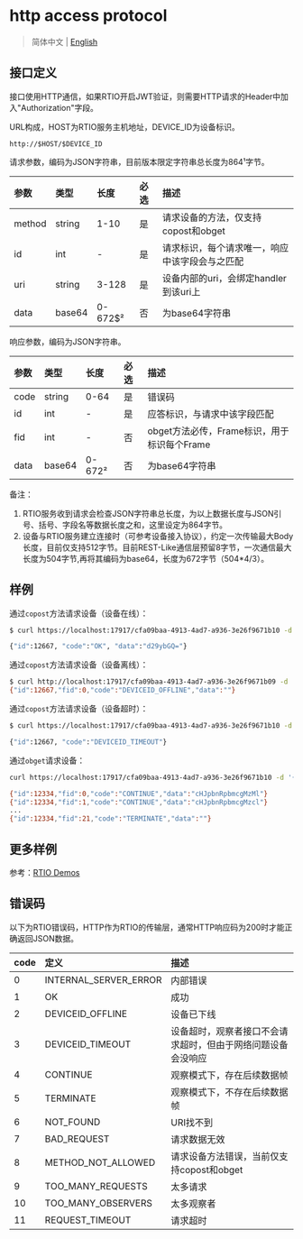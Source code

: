 # http access protocol

> 简体中文 | [English](../http_access_protocol.md)

## 接口定义

接口使用HTTP通信，如果RTIO开启JWT验证，则需要HTTP请求的Header中加入"Authorization"字段。

URL构成，HOST为RTIO服务主机地址，DEVICE_ID为设备标识。

```text
http://$HOST/$DEVICE_ID
```

请求参数，编码为JSON字符串，目前版本限定字符串总长度为864¹字节。

|参数 |类型   |长度|必选 | 描述|
|:---|:------|:-------|:---|:-----|
| method|string | 1-10  |是|请求设备的方法，仅支持copost和obget|
| id |int |-   |是|请求标识，每个请求唯一，响应中该字段会与之匹配|
| uri|string |3-128  |是|设备内部的uri，会绑定handler到该uri上|
| data |base64 | 0-672$² |否|为base64字符串|

响应参数，编码为JSON字符串。

|参数 |类型   |长度|必选 | 描述|
|:---|:------|:-------|:---|:-----|
| code|string | 0-64 |是|错误码|
| id |int | - |是|应答标识，与请求中该字段匹配|
| fid |int | - |否|obget方法必传，Frame标识，用于标识每个Frame|
| data |base64 | 0-672² |否|为base64字符串|

备注：

1. RTIO服务收到请求会检查JSON字符串总长度，为以上数据长度与JSON引号、括号、字段名等数据长度之和，这里设定为864字节。
2. 设备与RTIO服务建立连接时（可参考设备接入协议），约定一次传输最大Body长度，目前仅支持512字节。目前REST-Like通信层预留8字节，一次通信最大长度为504字节,再将其编码为base64，长度为672字节（504*4/3）。

## 样例

通过`copost`方法请求设备（设备在线）：

```sh
$ curl https://localhost:17917/cfa09baa-4913-4ad7-a936-3e26f9671b10 -d '{"method":"copost", "uri":"/greeter","id":12667,"data":"c3RhcnQ="}' 

{"id":12667, "code":"OK", "data":"d29ybGQ="}
```

通过`copost`方法请求设备（设备离线）：

```sh
$ curl http://localhost:17917/cfa09baa-4913-4ad7-a936-3e26f9671b09 -d '{"method":"copost", "uri":"/greeter","id":12667,"data":"aGVsbG8="}'
{"id":12667,"fid":0,"code":"DEVICEID_OFFLINE","data":""}
```

通过`copost`方法请求设备（设备超时）：

```sh
$ curl https://localhost:17917/cfa09baa-4913-4ad7-a936-3e26f9671b10 -d '{"method":"copost", "uri":"/greeter","id":12667,"data":"c3RhcnQ="}' 

{"id":12667, "code":"DEVICEID_TIMEOUT"}
```

通过`obget`请求设备：

```sh
curl https://localhost:17917/cfa09baa-4913-4ad7-a936-3e26f9671b10 -d '{"method":"obget", "uri":"/greeter","id":12667,"data":"c3RhcnQ="}' 

{"id":12334,"fid":0,"code":"CONTINUE","data":"cHJpbnRpbmcgMzMl"}
{"id":12334,"fid":1,"code":"CONTINUE","data":"cHJpbnRpbmcgMzcl"}
...
{"id":12334,"fid":21,"code":"TERMINATE","data":""}
```

## 更多样例

参考：[RTIO Demos](./rtio_demos.md)

## 错误码

以下为RTIO错误码，HTTP作为RTIO的传输层，通常HTTP响应码为200时才能正确返回JSON数据。

|code | 定义                          | 描述      |
|:----|:-----------------------------|:---------|
| 0   | INTERNAL_SERVER_ERROR  | 内部错误  |
| 1   | OK                     | 成功      |
| 2   | DEVICEID_OFFLINE       | 设备已下线 |
| 3   | DEVICEID_TIMEOUT       | 设备超时，观察者接口不会请求超时，但由于网络问题设备会没响应 |
| 4   | CONTINUE               | 观察模式下，存在后续数据帧 |
| 5   | TERMINATE              | 观察模式下，不存在后续数据帧 |
| 6   | NOT_FOUND              | URI找不到 |
| 7   | BAD_REQUEST            | 请求数据无效 |
| 8   | METHOD_NOT_ALLOWED     | 请求设备方法错误，当前仅支持copost和obget |
| 9   | TOO_MANY_REQUESTS      | 太多请求 |
| 10  | TOO_MANY_OBSERVERS     | 太多观察者 |
| 11  | REQUEST_TIMEOUT        | 请求超时 |
